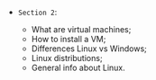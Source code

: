 * `Section 2`:

    * What are virtual machines;
    * How to install a VM;
    * Differences Linux vs Windows;
    * Linux distributions;
    * General info about Linux.
